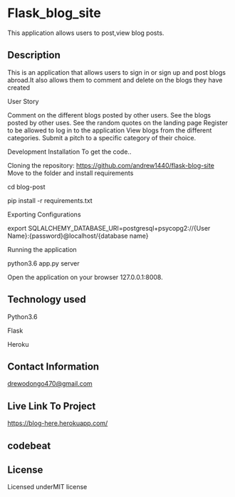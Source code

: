 # Flask_blog_site

 This application allows users to post,view blog posts.
 
## Description

This is an application that allows users to sign in or sign up and post blogs abroad.It also allows them to comment and delete on the blogs they have created

User Story

Comment on the different blogs posted by other users.
See the blogs posted by other uses.
See the random quotes on the landing page
Register to be allowed to log in to the application
View blogs from the different categories.
Submit a pitch to a specific category of their choice.

Development Installation
To get the code..

Cloning the repository:
https://github.com/andrew1440/flask-blog-site
Move to the folder and install requirements

cd blog-post

pip install -r requirements.txt

Exporting Configurations

export SQLALCHEMY_DATABASE_URI=postgresql+psycopg2://{User Name}:{password}@localhost/{database name}

Running the application

python3.6 app.py server

Open the application on your browser 127.0.0.1:8008.

## Technology used

Python3.6

Flask

Heroku

## Contact Information

drewodongo470@gmail.com

## Live Link To Project
https://blog-here.herokuapp.com/

## codebeat


## License
Licensed underMIT license
